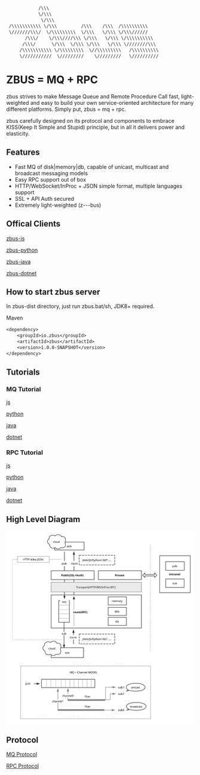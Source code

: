                 /\\\       
                \/\\\        
                 \/\\\    
     /\\\\\\\\\\\ \/\\\         /\\\    /\\\  /\\\\\\\\\\     
     \///////\\\/  \/\\\\\\\\\  \/\\\   \/\\\ \/\\\//////     
           /\\\/    \/\\\////\\\ \/\\\   \/\\\ \/\\\\\\\\\\    
          /\\\/      \/\\\  \/\\\ \/\\\   \/\\\ \////////\\\  
         /\\\\\\\\\\\ \/\\\\\\\\\  \//\\\\\\\\\   /\\\\\\\\\\  
         \///////////  \/////////    \/////////   \//////////  

# ZBUS = MQ + RPC  
zbus strives to make Message Queue and Remote Procedure Call fast, light-weighted and easy to build your own service-oriented architecture for many different platforms. Simply put, zbus = mq + rpc.

zbus carefully designed on its protocol and components to embrace KISS(Keep It Simple and Stupid) principle, but in all it delivers power and elasticity. 



## Features
- Fast MQ of disk|memory|db, capable of unicast, multicast and broadcast messaging models
- Easy RPC support out of box 
- HTTP/WebSocket/InProc + JSON simple format, multiple languages support
- SSL + API Auth secured
- Extremely light-weighted (z---bus)
 

 ## Offical Clients

[zbus-js](https://github.com/rushmore/zbus-js)

[zbus-python](https://github.com/rushmore/zbus-python)

[zbus-java](https://github.com/rushmore/zbus)

[zbus-dotnet](https://github.com/rushmore/zbus-dotnet)

## How to start zbus server 
In zbus-dist directory, just run zbus.bat/sh, JDK8+ required. 

Maven

	<dependency>
		<groupId>io.zbus</groupId>
		<artifactId>zbus</artifactId>
		<version>1.0.0-SNAPSHOT</version>
	</dependency>

## Tutorials

### MQ Tutorial
[js](https://gitee.com/rushmore/zbus-js)

[python](https://gitee.com/rushmore/zbus-python)

[java](https://gitee.com/rushmore/zbus)

[dotnet](https://gitee.com/rushmore/zbus-dotnet)


### RPC Tutorial
[js](https://gitee.com/rushmore/zbus-js)

[python](https://gitee.com/rushmore/zbus-python)

[java](https://gitee.com/rushmore/zbus)

[dotnet](https://gitee.com/rushmore/zbus-dotnet)


## High Level Diagram

![Archit](./doc/zbus-archit.svg)

## Protocol

[MQ Protocol](./doc/MqProtocol.md)

[RPC Protocol](./doc/RpcProtocol.md)